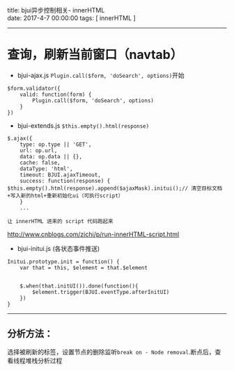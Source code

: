 title: bjui异步控制相关- innerHTML  
date: 2017-4-7 00:00:00
tags: [ innerHTML ]


---


# 查询，刷新当前窗口（navtab）
- bjui-ajax.js `Plugin.call($form, 'doSearch', options)`开始
```
$form.validator({
    valid: function(form) {
        Plugin.call($form, 'doSearch', options)
    }
})
```


- bjui-extends.js `$this.empty().html(response)`
```
$.ajax({
    type: op.type || 'GET',
    url: op.url,
    data: op.data || {},
    cache: false,
    dataType: 'html',
    timeout: BJUI.ajaxTimeout,
    success: function(response) {        $this.empty().html(response).append($ajaxMask).initui();// 清空目标文档+写入新的html+重新初始化ui（可执行script）
    }
    ...

```


`让 innerHTML 进来的 script 代码跑起来`

http://www.cnblogs.com/zichi/p/run-innerHTML-script.html



- bjui-initui.js (各状态事件推送)
```
Initui.prototype.init = function() {
    var that = this, $element = that.$element


    $.when(that.initUI()).done(function(){
        $element.trigger(BJUI.eventType.afterInitUI)
    })
}
```


---
## 分析方法：
选择被刷新的标签，设置节点的删除监听`break on - Node removal`.断点后，查看线程堆栈分析过程

 